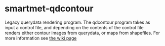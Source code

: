 # smartmet-qdcontour
Legacy querydata rendering program.
The qdcontour program takes as input a control file, and depending on the contents of the control file renders either contour images from querydata, or maps from shapefiles.
For more information see [the wiki page](https://github.com/fmidev/smartmet-qdcontour/wiki)
